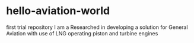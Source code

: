 # hello-aviation-world
first trial repository
I am a Researched in developing a solution for General Aviation with use of LNG operating piston and turbine engines
